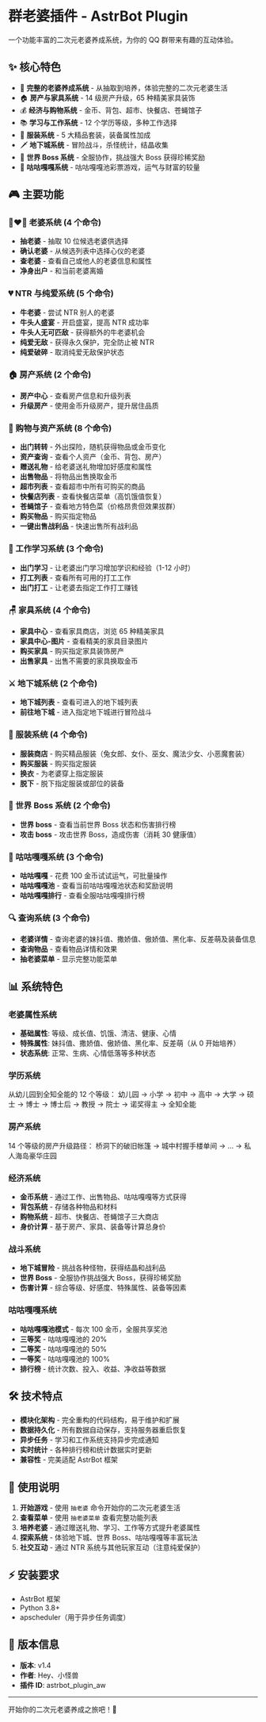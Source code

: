 # 群老婆插件 - AstrBot Plugin

一个功能丰富的二次元老婆养成系统，为你的 QQ 群带来有趣的互动体验。

## ✨ 核心特色

- 🎯 **完整的老婆养成系统** - 从抽取到培养，体验完整的二次元老婆生活
- 🏠 **房产与家具系统** - 14 级房产升级，65 种精美家具装饰
- 💰 **经济与购物系统** - 金币、背包、超市、快餐店、苍蝇馆子
- 📚 **学习与工作系统** - 12 个学历等级，多种工作选择
- 👗 **服装系统** - 5 大精品套装，装备属性加成
- 🗡️ **地下城系统** - 冒险战斗，杀怪统计，结晶收集
- 🐉 **世界 Boss 系统** - 全服协作，挑战强大 Boss 获得珍稀奖励
- 🎫 **咕咕嘎嘎系统** - 咕咕嘎嘎池彩票游戏，运气与财富的较量

## 🎮 主要功能

### 👩‍❤️‍👨 老婆系统 (4 个命令)

- **抽老婆** - 抽取 10 位候选老婆供选择
- **确认老婆** - 从候选列表中选择心仪的老婆
- **查老婆** - 查看自己或他人的老婆信息和属性
- **净身出户** - 和当前老婆离婚

### 💔 NTR 与纯爱系统 (5 个命令)

- **牛老婆** - 尝试 NTR 别人的老婆
- **牛头人盛宴** - 开启盛宴，提高 NTR 成功率
- **牛头人无可匹敌** - 获得额外的牛老婆机会
- **纯爱无敌** - 获得永久保护，完全防止被 NTR
- **纯爱破碎** - 取消纯爱无敌保护状态

### 🏠 房产系统 (2 个命令)

- **房产中心** - 查看房产信息和升级列表
- **升级房产** - 使用金币升级房产，提升居住品质

### 💸 购物与资产系统 (8 个命令)

- **出门转转** - 外出探险，随机获得物品或金币变化
- **资产查询** - 查看个人资产（金币、背包、房产）
- **赠送礼物** - 给老婆送礼物增加好感度和属性
- **出售物品** - 将物品出售换取金币
- **超市列表** - 查看超市中所有可购买的商品
- **快餐店列表** - 查看快餐店菜单（高饥饿值恢复）
- **苍蝇馆子** - 查看地方特色菜（价格昂贵但效果拔群）
- **购买物品** - 购买指定物品
- **一键出售战利品** - 快速出售所有战利品

### 💼 工作学习系统 (3 个命令)

- **出门学习** - 让老婆出门学习增加学识和经验（1-12 小时）
- **打工列表** - 查看所有可用的打工工作
- **出门打工** - 让老婆去指定工作打工赚钱

### 🪑 家具系统 (4 个命令)

- **家具中心** - 查看家具商店，浏览 65 种精美家具
- **家具中心-图片** - 查看精美的家具目录图片
- **购买家具** - 购买指定家具装饰房产
- **出售家具** - 出售不需要的家具换取金币

### ⚔️ 地下城系统 (2 个命令)

- **地下城列表** - 查看可进入的地下城列表
- **前往地下城** - 进入指定地下城进行冒险战斗

### 👗 服装系统 (4 个命令)

- **服装商店** - 购买精品服装（兔女郎、女仆、巫女、魔法少女、小恶魔套装）
- **购买服装** - 购买指定服装
- **换衣** - 为老婆穿上指定服装
- **脱下** - 脱下指定服装或部位的装备

### 🐉 世界 Boss 系统 (2 个命令)

- **世界 boss** - 查看当前世界 Boss 状态和伤害排行榜
- **攻击 boss** - 攻击世界 Boss，造成伤害（消耗 30 健康值）

### 🎫 咕咕嘎嘎系统 (3 个命令)

- **咕咕嘎嘎** - 花费 100 金币试试运气，可批量操作
- **咕咕嘎嘎池** - 查看当前咕咕嘎嘎池状态和奖励说明
- **咕咕嘎嘎排行** - 查看全服咕咕嘎嘎排行榜

### 🔍 查询系统 (3 个命令)

- **老婆详情** - 查询老婆的妹抖值、撒娇值、傲娇值、黑化率、反差萌及装备信息
- **查询物品** - 查看物品详情和效果
- **抽老婆菜单** - 显示完整功能菜单

## 📊 系统特色

### 老婆属性系统

- **基础属性**: 等级、成长值、饥饿、清洁、健康、心情
- **特殊属性**: 妹抖值、撒娇值、傲娇值、黑化率、反差萌（从 0 开始培养）
- **状态系统**: 正常、生病、心情低落等多种状态

### 学历系统

从幼儿园到全知全能的 12 个等级：
幼儿园 → 小学 → 初中 → 高中 → 大学 → 硕士 → 博士 → 博士后 → 教授 → 院士 → 诺奖得主 → 全知全能

### 房产系统

14 个等级的房产升级路径：
桥洞下的破旧帐篷 → 城中村握手楼单间 → ... → 私人海岛豪华庄园

### 经济系统

- **金币系统** - 通过工作、出售物品、咕咕嘎嘎等方式获得
- **背包系统** - 存储各种物品和材料
- **购物系统** - 超市、快餐店、苍蝇馆子三大商店
- **身价计算** - 基于房产、家具、装备等计算总身价

### 战斗系统

- **地下城冒险** - 挑战各种怪物，获得结晶和战利品
- **世界 Boss** - 全服协作挑战强大 Boss，获得珍稀奖励
- **伤害计算** - 综合等级、好感度、特殊属性、装备等因素

### 咕咕嘎嘎系统

- **咕咕嘎嘎池模式** - 每次 100 金币，全服共享奖池
- **三等奖** - 咕咕嘎嘎池的 20%
- **二等奖** - 咕咕嘎嘎池的 50%
- **一等奖** - 咕咕嘎嘎池的 100%
- **排行榜** - 统计次数、投入、收益、净收益等数据

## 🛠️ 技术特点

- **模块化架构** - 完全重构的代码结构，易于维护和扩展
- **数据持久化** - 所有数据自动保存，支持服务器重启恢复
- **异步任务** - 学习和工作系统支持异步完成通知
- **实时统计** - 各种排行榜和统计数据实时更新
- **兼容性** - 完美适配 AstrBot 框架

## 📖 使用说明

1. **开始游戏** - 使用 `抽老婆` 命令开始你的二次元老婆生活
2. **查看菜单** - 使用 `抽老婆菜单` 查看完整功能列表
3. **培养老婆** - 通过赠送礼物、学习、工作等方式提升老婆属性
4. **探索系统** - 体验地下城、世界 Boss、咕咕嘎嘎等丰富玩法
5. **社交互动** - 通过 NTR 系统与其他玩家互动（注意纯爱保护）

## ⚡ 安装要求

- AstrBot 框架
- Python 3.8+
- apscheduler（用于异步任务调度）

## 🎯 版本信息

- **版本**: v1.4
- **作者**: Hey、小怪兽
- **插件 ID**: astrbot_plugin_aw

---

开始你的二次元老婆养成之旅吧！🌟
